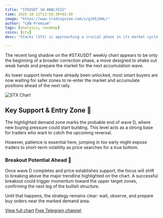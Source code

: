 ```yaml
---
title: "STXUSDT 1W ANALYSIS"
time: 2025-10-12T13:59:30+03:30
image: "https://www.tradingview.com/x/gJHIjkNL/"
author: "CAN Premium"
tags: [analysis, roadmap]
coins: [stx]
desc: "Stacks (STX) is approaching a crucial phase in its market cycle. After the recent correction, price action suggests that deeper levels might still be tested before any meaningful recovery begins. Let’s dive into what the chart is telling us and where the next big opportunity could be."

---
```


The recent long shadow on the #STXUSDT weekly chart appears to be only the beginning of a broader correction phase, a move designed to shake out weak hands and prepare the market for the next accumulation wave.

As lower support levels have already been unlocked, most smart buyers are now waiting for safer zones to re-enter the market and accumulate positions ahead of the next rally.

![STX Chart](https://www.tradingview.com/x/gJHIjkNL/)


## Key Support & Entry Zone 🎯

The highlighted demand zone marks the probable end of wave D, where new buying pressure could start building.
This level acts as a strong base for traders who want to catch the upcoming reversal.

However, patience is essential here, jumping in too early might expose traders to short-term volatility as price searches for a true bottom.

### Breakout Potential Ahead 🚀

Once wave D completes and price establishes support, the focus will shift to breaking above the major trendline highlighted on the chart.
A successful breakout could trigger momentum toward the upper target zones, confirming the next leg of the bullish structure.

Until that happens, the strategy remains clear: wait, observe, and prepare buy orders near the marked demand area.


[View full chart](https://www.tradingview.com/x/gJHIjkNL/)
[Free Telegram channel](https://t.me/+2znhsiCGpI81MzQ0)